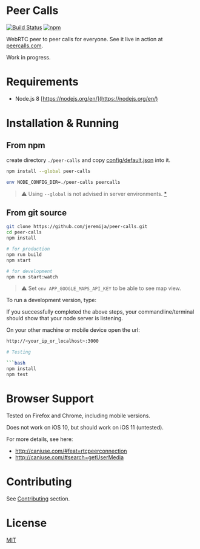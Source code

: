 # Peer Calls

[![Build Status](https://travis-ci.org/jeremija/peer-calls.svg?branch=master)](https://travis-ci.org/jeremija/peer-calls) [![npm](https://img.shields.io/npm/v/peer-calls.svg)](https://www.npmjs.com/package/peer-calls)

WebRTC peer to peer calls for everyone. See it live in action at
[peercalls.com](https://peercalls.com).

Work in progress.

# Requirements
 - Node.js 8 [https://nodejs.org/en/](https://nodejs.org/en/)

# Installation & Running

## From npm

create directory `./peer-calls` and copy [config/default.json](https://raw.githubusercontent.com/jeremija/peer-calls/master/config/default.json) into it.

```bash
npm install --global peer-calls

env NODE_CONFIG_DIR=./peer-calls peercalls
```

> :warning: Using `--global` is not advised in server environments. [*](https://github.com/jeremija/peer-calls/pull/48)

## From git source

```bash
git clone https://github.com/jeremija/peer-calls.git
cd peer-calls
npm install

# for production
npm run build
npm start

# for development
npm run start:watch
```

> :warning: Set `env APP_GOOGLE_MAPS_API_KEY` to be able to see map view.

To run a development version, type:

If you successfully completed the above steps, your commandline/terminal should
show that your node server is listening.

On your other machine or mobile device open the url:

```bash
http://<your_ip_or_localhost>:3000

# Testing

```bash
npm install
npm test
```

# Browser Support

Tested on Firefox and Chrome, including mobile versions.

Does not work on iOS 10, but should work on iOS 11 (untested).

For more details, see here:

- http://caniuse.com/#feat=rtcpeerconnection
- http://caniuse.com/#search=getUserMedia

# Contributing

See [Contributing](CONTRIBUTING.md) section.

# License

[MIT](LICENSE)
